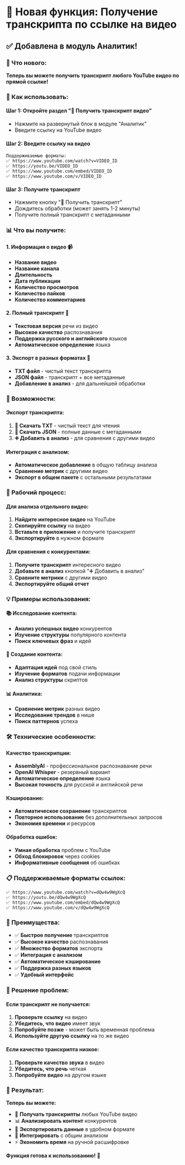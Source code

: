 # 📝 Новая функция: Получение транскрипта по ссылке на видео

## ✅ Добавлена в модуль Аналитик!

### 🚀 Что нового:

**Теперь вы можете получить транскрипт любого YouTube видео по прямой ссылке!**

### 📝 Как использовать:

#### **Шаг 1: Откройте раздел "📝 Получить транскрипт видео"**
- Нажмите на развернутый блок в модуле "Аналитик"
- Введите ссылку на YouTube видео

#### **Шаг 2: Введите ссылку на видео**
```
Поддерживаемые форматы:
✅ https://www.youtube.com/watch?v=VIDEO_ID
✅ https://youtu.be/VIDEO_ID
✅ https://www.youtube.com/embed/VIDEO_ID
✅ https://www.youtube.com/v/VIDEO_ID
```

#### **Шаг 3: Получите транскрипт**
- Нажмите кнопку "📝 Получить транскрипт"
- Дождитесь обработки (может занять 1-2 минуты)
- Получите полный транскрипт с метаданными

### 📊 Что вы получите:

#### **1. Информация о видео** 📹
- **Название видео**
- **Название канала**
- **Длительность**
- **Дата публикации**
- **Количество просмотров**
- **Количество лайков**
- **Количество комментариев**

#### **2. Полный транскрипт** 📝
- **Текстовая версия** речи из видео
- **Высокое качество** распознавания
- **Поддержка русского и английского** языков
- **Автоматическое определение** языка

#### **3. Экспорт в разных форматах** 💾
- **TXT файл** - чистый текст транскрипта
- **JSON файл** - транскрипт + все метаданные
- **Добавление в анализ** - для дальнейшей обработки

### 🎯 Возможности:

#### **Экспорт транскрипта:**
1. **💾 Скачать TXT** - чистый текст для чтения
2. **📄 Скачать JSON** - полные данные с метаданными
3. **➕ Добавить в анализ** - для сравнения с другими видео

#### **Интеграция с анализом:**
- **Автоматическое добавление** в общую таблицу анализа
- **Сравнение метрик** с другими видео
- **Экспорт в общем пакете** с остальными результатами

### 🔄 Рабочий процесс:

#### **Для анализа отдельного видео:**
1. **Найдите интересное видео** на YouTube
2. **Скопируйте ссылку** на видео
3. **Вставьте в приложение** и получите транскрипт
4. **Экспортируйте** в нужном формате

#### **Для сравнения с конкурентами:**
1. **Получите транскрипт** интересного видео
2. **Добавьте в анализ** кнопкой "➕ Добавить в анализ"
3. **Сравните метрики** с другими видео
4. **Экспортируйте общий отчет**

### 💡 Примеры использования:

#### **📚 Исследование контента:**
- **Анализ успешных видео** конкурентов
- **Изучение структуры** популярного контента
- **Поиск ключевых фраз** и идей

#### **📝 Создание контента:**
- **Адаптация идей** под свой стиль
- **Изучение форматов** подачи информации
- **Анализ структуры** скриптов

#### **📊 Аналитика:**
- **Сравнение метрик** разных видео
- **Исследование трендов** в нише
- **Поиск паттернов** успеха

### 🛠️ Технические особенности:

#### **Качество транскрипции:**
- **AssemblyAI** - профессиональное распознавание речи
- **OpenAI Whisper** - резервный вариант
- **Автоматическое определение** языка
- **Высокая точность** для русской и английской речи

#### **Кэширование:**
- **Автоматическое сохранение** транскриптов
- **Повторное использование** без дополнительных запросов
- **Экономия времени** и ресурсов

#### **Обработка ошибок:**
- **Умная обработка** проблем с YouTube
- **Обход блокировок** через cookies
- **Информативные сообщения** об ошибках

### 📋 Поддерживаемые форматы ссылок:

```
✅ https://www.youtube.com/watch?v=dQw4w9WgXcQ
✅ https://youtu.be/dQw4w9WgXcQ
✅ https://www.youtube.com/embed/dQw4w9WgXcQ
✅ https://www.youtube.com/v/dQw4w9WgXcQ
```

### 🎊 Преимущества:

- ✅ **Быстрое получение** транскриптов
- ✅ **Высокое качество** распознавания
- ✅ **Множество форматов** экспорта
- ✅ **Интеграция с анализом**
- ✅ **Автоматическое кэширование**
- ✅ **Поддержка разных языков**
- ✅ **Удобный интерфейс**

### 🔧 Решение проблем:

#### **Если транскрипт не получается:**
1. **Проверьте ссылку** на видео
2. **Убедитесь, что видео** имеет звук
3. **Попробуйте позже** - может быть временная проблема
4. **Используйте другую ссылку** на то же видео

#### **Если качество транскрипта низкое:**
1. **Проверьте качество звука** в видео
2. **Убедитесь, что речь** четкая
3. **Попробуйте видео** на другом языке

### 🚀 Результат:

**Теперь вы можете:**
- 📝 **Получать транскрипты** любых YouTube видео
- 📊 **Анализировать контент** конкурентов
- 💾 **Экспортировать данные** в удобном формате
- 🔄 **Интегрировать** с общим анализом
- ⚡ **Экономить время** на ручной расшифровке

**Функция готова к использованию!** 🎉


















